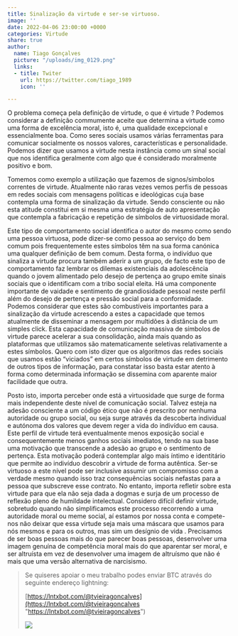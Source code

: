 ```yaml
---
title: Sinalização da virtude e ser-se virtuoso.
image: ''
date: 2022-04-06 23:00:00 +0000
categories: Virtude
share: true
author:
  name: Tiago Gonçalves
  picture: "/uploads/img_0129.png"
  links:
  - title: Twiter
    url: https://twitter.com/tiago_1989
    icon: ''

---
```

O problema começa pela definição de virtude, o que é virtude ? Podemos considerar a definição commumente aceite que determina a virtude como uma forma de excelência moral, isto é, uma qualidade excepcional e essencialmente boa. Como seres sociais usamos várias ferramentas para comunicar socialmente os nossos valores, características e personalidade. Podemos dizer que usamos a virtude nesta instância como um sinal social que nos identifica geralmente com algo que é considerado moralmente positivo e bom.

Tomemos como exemplo a utilização que fazemos de signos/símbolos correntes de virtude. Atualmente não raras vezes vemos perfis de pessoas em redes sociais com mensagens políticas e ideológicas cuja base contempla uma forma de sinalização da virtude. Sendo consciente ou não esta atitude constitui em si mesma uma estratégia de auto apresentação que contempla a fabricação e repetição de símbolos de virtuosidade moral.

Este tipo de comportamento social identifica o autor do mesmo como sendo uma pessoa virtuosa, pode dizer-se como pessoa ao serviço do bem comum pois frequentemente estes símbolos têm na sua forma canónica uma qualquer definição de bem comum. Desta forma, o indivíduo que sinaliza a virtude procura também aderir a um grupo, de facto este tipo de comportamento faz lembrar os dilemas existenciais da adolescência quando o jovem alimentado pelo desejo de pertença ao grupo emite sinais sociais que o identificam com a tribo social eleita. Há uma componente importante de vaidade e sentimento de grandiosidade pessoal neste perfil além do desejo de pertença e pressão social para a conformidade. Podemos considerar que estes são combustíveis importantes para a sinalização da virtude acrescendo a estes a capacidade que temos atualmente de disseminar a mensagem por multidões à distância de um simples click. Esta capacidade de comunicação massiva de símbolos de virtude parece acelerar a sua consolidação, ainda mais quando as plataformas que utilizamos são matematicamente seletivas relativamente a estes símbolos. Quero com isto dizer que os algoritmos das redes sociais que usamos estão “viciados” em certos símbolos de virtude em detrimento de outros tipos de informação, para constatar isso basta estar atento à forma como determinada informação se dissemina com aparente maior facilidade que outra.

Posto isto, importa perceber onde está a virtuosidade que surge de forma mais independente deste nível de comunicação social. Talvez esteja na adesão consciente a um código ético que não é prescrito por nenhuma autoridade ou grupo social, ou seja surge através da descoberta individual e autónoma dos valores que devem reger a vida do indivíduo em causa. Este perfil de virtude terá eventualmente menos exposição social e consequentemente menos ganhos sociais imediatos, tendo na sua base uma motivação que transcende a adesão ao grupo e o sentimento de pertença. Esta motivação poderá contemplar algo mais íntimo e identitário que permite ao indivíduo descobrir a virtude de forma autêntica. Ser-se virtuoso a este nível pode ser inclusive assumir um compromisso com a verdade mesmo quando isso traz consequências sociais nefastas para a pessoa que subscreve esse contrato. No entanto, importa refletir sobre esta virtude para que ela não seja dada a dogmas e surja de um processo de reflexão pleno de humildade intelectual. Considero difícil definir virtude, sobretudo quando não simplificamos este processo recorrendo a uma autoridade moral ou meme social, aí estamos por nossa conta e compete-nos não deixar que essa virtude seja mais uma máscara que usamos para nós mesmos e para os outros, mas sim um desígnio de vida . Precisamos de ser boas pessoas mais do que parecer boas pessoas, desenvolver uma imagem genuína de competência moral mais do que aparentar ser moral, e ser altruísta em vez de desenvolver uma imagem de altruísmo que não é mais que uma versão alternativa de narcisismo.

> Se quiseres apoiar o meu trabalho podes enviar BTC através do seguinte endereço lightning:
>
> [https://lntxbot.com/@tvieiragoncalves](https://lntxbot.com/@tvieiragoncalves "https://lntxbot.com/@tvieiragoncalves")
>
> ![](https://i.imgur.com/v8i5Xd3.png)
